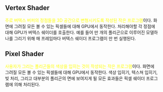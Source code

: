 ## Vertex Shader

<span style="color: yellow">주로 버텍스 버퍼의 정점들을 3D 공간으로 변형시키도록 작성된 작은 프로그램</span>이다. 화면에 그려질 모든 볼 수 있는 픽셀들에 대해 GPU에서 동작한다. 처리해야할 각 정점에 대해 GPU가 버텍스 쉐이더를 호출한다. 예를 들어 만 개의 폴리곤으로 이루어진 모델하나를 그리기 위해 매 프레임마다 버텍스 쉐이더 프로그램이 만 번 실행된다.

## Pixel Shader

<span style="color: yellow">사용자가 그리는 폴리곤들의 색상을 입히는 것이 작성되는 작은 프로그램</span>이다. 화면에 그려질 모든 볼 수 있는 픽셀들에 대해 GPU에서 동작한다. 색상 입히기, 텍스쳐 입히기, 빚 처리, 그리고 대부분의 폴리곤의 면에 보여지게 될 모든 효과들은 픽셀 쉐이더 프로그램에 의해 처리된다. 